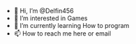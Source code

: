 - 👋 Hi, I’m @Delfin456
- 👀 I’m interested in Games
- 🌱 I’m currently learning How to program
- 📫 How to reach me here or email 

<!---
Delfin456/Delfin456 is a ✨ special ✨ repository because its `README.md` (this file) appears on your GitHub profile.
You can click the Preview link to take a look at your changes.
--->
